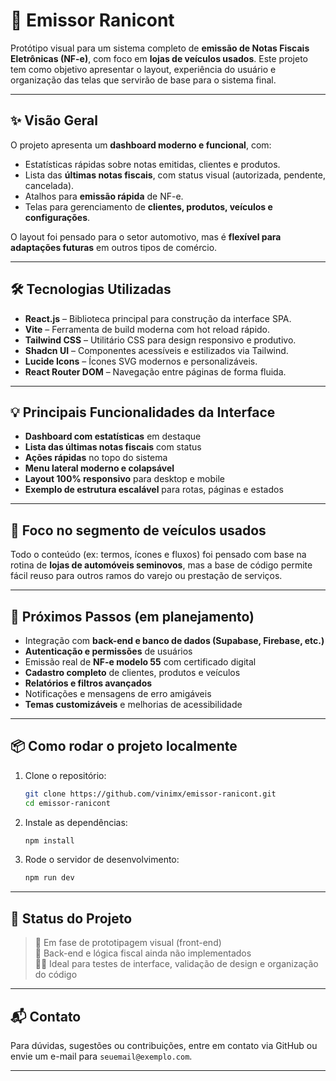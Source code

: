 # 🚀 Emissor Ranicont

Protótipo visual para um sistema completo de **emissão de Notas Fiscais Eletrônicas (NF-e)**, com foco em **lojas de veículos usados**. Este projeto tem como objetivo apresentar o layout, experiência do usuário e organização das telas que servirão de base para o sistema final.

---

## ✨ Visão Geral

O projeto apresenta um **dashboard moderno e funcional**, com:
- Estatísticas rápidas sobre notas emitidas, clientes e produtos.
- Lista das **últimas notas fiscais**, com status visual (autorizada, pendente, cancelada).
- Atalhos para **emissão rápida** de NF-e.
- Telas para gerenciamento de **clientes, produtos, veículos e configurações**.

O layout foi pensado para o setor automotivo, mas é **flexível para adaptações futuras** em outros tipos de comércio.

---

## 🛠️ Tecnologias Utilizadas

- **React.js** – Biblioteca principal para construção da interface SPA.
- **Vite** – Ferramenta de build moderna com hot reload rápido.
- **Tailwind CSS** – Utilitário CSS para design responsivo e produtivo.
- **Shadcn UI** – Componentes acessíveis e estilizados via Tailwind.
- **Lucide Icons** – Ícones SVG modernos e personalizáveis.
- **React Router DOM** – Navegação entre páginas de forma fluida.

---

## 💡 Principais Funcionalidades da Interface

- **Dashboard com estatísticas** em destaque
- **Lista das últimas notas fiscais** com status
- **Ações rápidas** no topo do sistema
- **Menu lateral moderno e colapsável**
- **Layout 100% responsivo** para desktop e mobile
- **Exemplo de estrutura escalável** para rotas, páginas e estados

---

## 🎯 Foco no segmento de veículos usados

Todo o conteúdo (ex: termos, ícones e fluxos) foi pensado com base na rotina de **lojas de automóveis seminovos**, mas a base de código permite fácil reuso para outros ramos do varejo ou prestação de serviços.

---

## 🔮 Próximos Passos (em planejamento)

- Integração com **back-end e banco de dados (Supabase, Firebase, etc.)**
- **Autenticação e permissões** de usuários
- Emissão real de **NF-e modelo 55** com certificado digital
- **Cadastro completo** de clientes, produtos e veículos
- **Relatórios e filtros avançados**
- Notificações e mensagens de erro amigáveis
- **Temas customizáveis** e melhorias de acessibilidade

---

## 📦 Como rodar o projeto localmente

1. Clone o repositório:
   ```bash
   git clone https://github.com/vinimx/emissor-ranicont.git
   cd emissor-ranicont
   ```

2. Instale as dependências:
   ```bash
   npm install
   ```

3. Rode o servidor de desenvolvimento:
   ```bash
   npm run dev
   ```

---

## 📁 Status do Projeto

> 🧪 Em fase de prototipagem visual (front-end)  
> 🔧 Back-end e lógica fiscal ainda não implementados  
> 👨‍💻 Ideal para testes de interface, validação de design e organização do código

---

## 📬 Contato

Para dúvidas, sugestões ou contribuições, entre em contato via GitHub ou envie um e-mail para `seuemail@exemplo.com`.

---